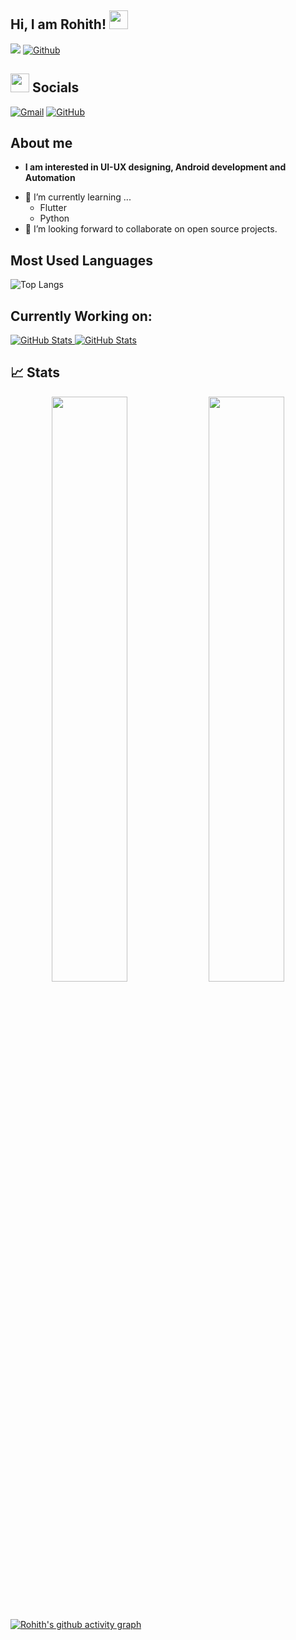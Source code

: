 ## Hi, I am Rohith! <img src="https://raw.githubusercontent.com/aemmadi/aemmadi/master/wave.gif" width="30px">

![](https://visitor-badge.laobi.icu/badge?page_id=Rohith-JN.Rohith-JN) [![Github](https://img.shields.io/github/followers/Rohith-JN?label=Follow&style=social)](https://github.com/Rohith-JN)

</p>

## <img src="https://media.giphy.com/media/iY8CRBdQXODJSCERIr/giphy.gif" width="30px"> Socials
<p align="start">
	<a href="mailto:rohithnambiar04@gmail.com"><img img src="https://img.shields.io/badge/gmail-%23EA4335.svg?style=plastic&logo=gmail&logoColor=white" alt="Gmail"/></a>
	<a href="https://github.com/Rohith-JN"><img src="https://img.shields.io/badge/github-%23181717.svg?style=plastic&logo=github&logoColor=white" alt="GitHub"/></a>
</p>

## About me

* **I am interested in UI-UX designing, Android development and Automation**
- 🌱 I’m currently learning ...
  - Flutter
  - Python
- 👯 I’m looking forward to collaborate on open source projects.


## Most Used Languages
![Top Langs](https://github-readme-stats.vercel.app/api/top-langs/?username=Rohith-JN&layout=compact)

## Currently Working on:

<div>
  <p>
    <a href="https://github.com/Rohith-JN/Personal-assistant.git">
      <img src="https://github-readme-stats.vercel.app/api/pin/?username=Rohith-JN&repo=Personal-assistant" alt="GitHub Stats" />
    </a>
    <a href="https://github.com/Rohith-JN/File_automation.git">
      <img src="https://github-readme-stats.vercel.app/api/pin/?username=Rohith-JN&repo=File_automation" alt="GitHub Stats" />
    </a>
  </p>
</div>


## 📈 Stats
<p align="center">

  <img width="49%" src="https://github-readme-stats.vercel.app/api?username=Rohith-JN&show_icons=true" />
  <img width="49%" src="https://github-readme-streak-stats.herokuapp.com/?user=Rohith-JN" />
</p>

<br>

[![Rohith's github activity graph](https://activity-graph.herokuapp.com/graph?username=Rohith-JN&theme=react-dark)](https://git.io/Rohith-JN)
